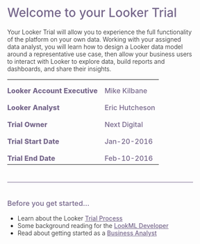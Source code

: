 <div style="width:85%">
<h1 style="padding-bottom:0px;color:#76678b;font-weight:500">Welcome to your Looker Trial</h1>
<p style="font-weight: 300">Your Looker Trial will allow you to experience the full functionality of the platform on your own data.  Working with your assigned data analyst, you will learn how to design a Looker data model around a representative use case, then allow your business users to interact with Looker to explore data, build reports and dashboards, and share their insights.</p>
<div >
<table style="width:100%;border-left:none;border:none;font-size:16px;" >
  <tr style="border-left:none;padding-left:0px;">
    <td style="font-weight:800;padding-top:15px;color:#76678b;border:none;padding-left:0px;">Looker Account Executive</td>
    <td style="font-weight:500;padding-top:15px;color:#76678b;border:none;">Mike Kilbane</td> 
  </tr>
  <tr>
    <td style="font-weight:800;padding-top:15px;color:#76678b;border:none;padding-left:0px;">Looker Analyst</td>
    <td style="font-weight:500;padding-top:15px;color:#76678b;border:none;">Eric Hutcheson</td> 
  </tr>
  <tr>
    <td style="font-weight:800;padding-top:15px;color:#76678b;border:none;padding-left:0px;">Trial Owner</td>
    <td style="font-weight:500;padding-top:15px;color:#76678b;border:none;">Next Digital</td> 
  </tr>
  <tr>
    <td style="font-weight:800;padding-top:15px;color:#76678b;border:none;padding-left:0px;">Trial Start Date</td>
    <td style="font-weight:500;padding-top:15px;color:#76678b;border:none">Jan-20-2016</td> 
  </tr>
  <tr>
    <td style="font-weight:800;padding-top:15px;color:#76678b;border:none;padding-left:0px;">Trial End Date</td>
    <td style="font-weight:500;padding-top:15px;color:#76678b;border:none">Feb-10-2016</td> 
  </tr>
</table>
</div>
<div style="background-color:#76678b;height:1px;width:100%;margin-top:40px"></div>
<h3 style="font-weight:500;padding-top:15px;color:#76678b;">Before you get started...</h3>
<!--<h3>-->

<ul style="font-weight: 300">
<li>Learn about the Looker <a href="2_trial_process.md" style="font-weight:500;color:#76678b;text-decoration:underline;">Trial Process</a>
</td> </li>
<li>  Some background reading for the 
  <a href="3_lookml_developer_101.md" style="font-weight:500;color:#76678b;text-decoration:underline;">LookML Developer</a>
  </li>
<li>Read about getting started as a <a href="4_business_analyst_101.md" style="font-weight:500;color:#76678b;text-decoration:underline;">Business Analyst</a></li>

</ul>



</div>
